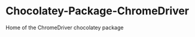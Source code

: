 Chocolatey-Package-ChromeDriver
===============================

Home of the ChromeDriver chocolatey package